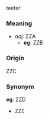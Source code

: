 teeter
### Meaning
+ _adj_: ZZA
    + __eg__: ZZB

### Origin

ZZC

### Synonym

__eg__: ZZD

+ ZZE


